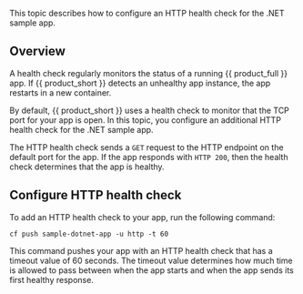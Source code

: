 This topic describes how to configure an HTTP health check for the .NET sample app.

## Overview

A health check regularly monitors the status of a running {{ product_full }}
app. If {{ product_short }} detects an unhealthy app instance, the app restarts
in a new container.

By default, {{ product_short }} uses a health check to monitor that the TCP port
for your app is open. In this topic, you configure an additional HTTP health check
for the .NET sample app.

The HTTP health check sends a `GET` request to the HTTP endpoint on the default
port for the app. If the app responds with `HTTP 200`, then the health check
determines that the app is healthy.

## Configure HTTP health check

To add an HTTP health check to your app, run the following command:

```
cf push sample-dotnet-app -u http -t 60
```

This command pushes your app with an HTTP health check that has a timeout
value of 60 seconds. The timeout value determines how much time is allowed
to pass between when the app starts and when the app sends its first healthy response.
